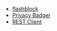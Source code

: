 - [flashblock](https://addons.mozilla.org/en-US/firefox/addon/flashblock/)
- [Privacy Badger](https://www.eff.org/privacybadger)
- [REST Client](https://addons.mozilla.org/en-US/firefox/addon/restclient)